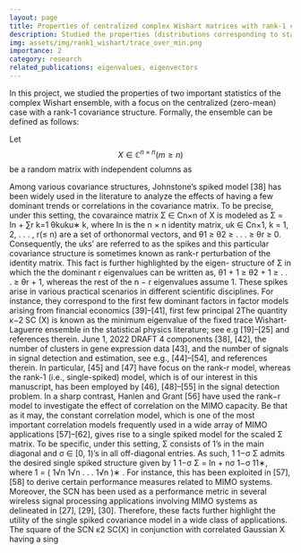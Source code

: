 ```yaml
---
layout: page
title: Properties of centralized complex Wishart matrices with rank-1 correlation structure
description: Studied the properties (distributions corresponding to statistics) of centralized complex Wishart matrices with a rank-1 correlation structure
img: assets/img/rank1_wishart/trace_over_min.png
importance: 2
category: research
related_publications: eigenvalues, eigenvectors
---
```


In this project, we studied the properties of two important statistics of the complex Wishart ensemble, with a focus on the centralized (zero-mean) case with a rank-1 covariance structure. Formally, the ensemble can be defined as follows:

Let $$X \in \mathbb{C}^{n\times n} (m\geq n)$$ be a random matrix with independent columns as 

Among various covariance structures, Johnstone’s spiked model [38] has been widely used
in the literature to analyze the effects of having a few dominant trends or correlations in the
covariance matrix. To be precise, under this setting, the covaraince matrix Σ ∈ Cn×n of X
is modeled as Σ = In + ∑r
k=1 θkuku∗
k, where In is the n × n identity matrix, uk ∈ Cn×1,
k = 1, 2, . . . , r(≤ n) are a set of orthonormal vectors, and θ1 ≥ θ2 ≥ . . . ≥ θr ≥ 0. Consequently,
the uks’ are referred to as the spikes and this particular covariance structure is sometimes known
as rank-r perturbation of the identity matrix. This fact is further highlighted by the eigen-
structure of Σ in which the the dominant r eigenvalues can be written as, θ1 + 1 ≥ θ2 + 1 ≥
. . . ≥ θr + 1, whereas the rest of the n − r eigenvalues assume 1. These spikes arise in various
practical scenarios in different scientific disciplines. For instance, they correspond to the first few
dominant factors in factor models arising from financial economics [39]–[41], first few principal
2The quantity κ−2
SC (X) is known as the minimum eigenvalue of the fixed trace Wishart-Laguerre ensemble in the statistical
physics literature; see e.g [19]–[25] and references therein.
June 1, 2022 DRAFT
4
components [38], [42], the number of clusters in gene expression data [43], and the number of
signals in signal detection and estimation, see e.g., [44]–[54], and references therein. In particular,
[45] and [47] have focus on the rank-r model, whereas the rank-1 (i.e., single-spiked) model,
which is of our interest in this manuscript, has been employed by [46], [48]–[55] in the signal
detection problem. In a sharp contrast, Hanlen and Grant [56] have used the rank−r model
to investigate the effect of correlation on the MIMO capacity. Be that as it may, the constant
correlation model, which is one of the most important correlation models frequently used in a
wide array of MIMO applications [57]–[62], gives rise to a single spiked model for the scaled Σ
matrix. To be specific, under this setting, Σ consists of 1’s in the main diagonal and σ ∈ [0, 1)’s
in all off-diagonal entries. As such, 1
1−σ Σ admits the desired single spiked structure given by
1
1−σ Σ = In + nσ
1−σ 11∗, where 1 =
( 1√n
1√n . . . 1√n
)∗
. For instance, this has been exploited
in [57], [58] to derive certain performance measures related to MIMO systems. Moreover, the
SCN has been used as a performance metric in several wireless signal processing applications
involving MIMO systems as delineated in [27], [29], [30]. Therefore, these facts further highlight
the utility of the single spiked covariance model in a wide class of applications.
The square of the SCN κ2
SC(X) in conjunction with correlated Gaussian X having a sing